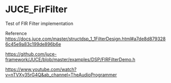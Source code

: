 # JUCE_FirFilter
Test of FIR Filter implementation

Reference
https://docs.juce.com/master/structdsp_1_1FilterDesign.html#a7de8d8793286c45e9a83c199de896b6e

https://github.com/juce-framework/JUCE/blob/master/examples/DSP/FIRFilterDemo.h

https://www.youtube.com/watch?v=nTVXy35rG4Q&ab_channel=TheAudioProgrammer